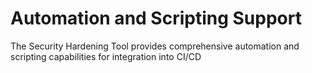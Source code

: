 # Automation and Scripting Support

The Security Hardening Tool provides comprehensive automation and scripting capabilities for integration into CI/CD 